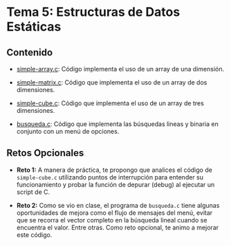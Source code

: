 # Tema 5: Estructuras de Datos Estáticas

## Contenido

* [simple-array.c](code/simple-array.c): Código implementa el uso de un array de una dimensión.

* [simple-matrix.c](code/simple-matrix.c): Código que implementa el uso de un array de dos dimensiones.

* [simple-cube.c](code/simple-cube.c): Código que implementa el uso de un array de tres dimensiones.

* [busqueda.c](code/busqueda.c): Código que implementa las búsquedas lineas y binaria en conjunto con un menú de opciones.

## Retos Opcionales

* **Reto 1:** A manera de práctica, te propongo que analices el código de `simple-cube.c` utilizando puntos de interrupción para entender su funcionamiento y probar la función de depurar (debug) al ejecutar un script de C.

* **Reto 2:** Como se vio en clase, el programa de `busqueda.c` tiene algunas oportunidades de mejora como el flujo de mensajes del menú, evitar que se recorra el vector completo en la búsqueda lineal cuando se encuentra el valor. Entre otras. Como reto opcional, te animo a mejorar este código.
